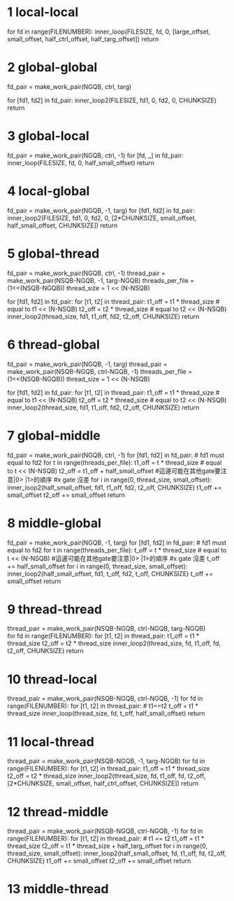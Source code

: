 # 1 local-local
 <!-- [Thread level parallel] here -->
for fd in range(FILENUMBER):
    inner_loop(FILESIZE, fd, 0, [large_offset, small_offset, half_ctrl_offset, half_targ_offset])
return

# 2 global-global
fd_pair = make_work_pair(NGQB, ctrl, targ)  
 <!-- [Thread level parallel] here -->
for [fd1, fd2] in fd_pair:
    inner_loop2(FILESIZE, fd1, 0, fd2, 0, CHUNKSIZE)
return

# 3 global-local
fd_pair = make_work_pair(NGQB, ctrl, -1)
for [fd, _] in fd_pair:
    inner_loop(FILESIZE, fd, 0, half_small_offset)
return

# 4 local-global
fd_pair = make_work_pair(NGQB, -1, targ)
for [fd1, fd2] in fd_pair:
    inner_loop2(FILESIZE, fd1, 0, fd2, 0, [2*CHUNKSIZE, small_offset, half_small_offset, CHUNKSIZE])
return

# 5 global-thread
fd_pair = make_work_pair(NGQB, ctrl, -1)
thread_pair = make_work_pair(NSQB-NGQB, -1, targ-NGQB)
threads_per_file = (1<<(NSQB-NGQB))
thread_size = 1 << (N-NSQB)
 <!-- [Thread level parallel] here -->
for [fd1, fd2] in fd_pair:
    for [t1, t2] in thread_pair:
        t1_off = t1 * thread_size # equal to t1 << (N-NSQB)
        t2_off = t2 * thread_size # equal to t2 << (N-NSQB)
        inner_loop2(thread_size, fd1, t1_off, fd2, t2_off, CHUNKSIZE)
return


# 6 thread-global
fd_pair = make_work_pair(NGQB, -1, targ)
thread_pair = make_work_pair(NSQB-NGQB, ctrl-NGQB, -1)
threads_per_file = (1<<(NSQB-NGQB))
thread_size = 1 << (N-NSQB)
 <!-- [Thread level parallel] here -->
for [fd1, fd2] in fd_pair:
    for [t1, t2] in thread_pair:
        t1_off = t1 * thread_size # equal to t1 << (N-NSQB)
        t2_off = t2 * thread_size # equal to t2 << (N-NSQB)
        inner_loop2(thread_size, fd1, t1_off, fd2, t2_off, CHUNKSIZE)
return

# 7 global-middle
fd_pair = make_work_pair(NGQB, ctrl, -1)
for [fd1, fd2] in fd_pair: # fd1 must equal to fd2
    for t in range(threads_per_file):
        t1_off = t * thread_size # equal to t << (N-NSQB)
        t2_off = t1_off + half_small_offset
        #這邊可能在其他gate要注意|0> |1>的順序
        #x gate 沒差
        for i in range(0, thread_size, small_offset):
            inner_loop2(half_small_offset, fd1, t1_off, fd2, t2_off, CHUNKSIZE)
            t1_off += small_offset
            t2_off += small_offset
return

# 8 middle-global
fd_pair = make_work_pair(NGQB, -1, targ)
for [fd1, fd2] in fd_pair: # fd1 must equal to fd2
    for t in range(threads_per_file):
        t_off = t * thread_size # equal to t << (N-NSQB)
        #這邊可能在其他gate要注意|0> |1>的順序
        #x gate 沒差
        t_off += half_small_offset
        for i in range(0, thread_size, small_offset):
            inner_loop2(half_small_offset, fd1, t_off, fd2, t_off, CHUNKSIZE)
            t_off += small_offset
return

# 9 thread-thread

thread_pair = make_work_pair(NSQB-NGQB, ctrl-NGQB, targ-NGQB)       
for fd in range(FILENUMBER):
    for [t1, t2] in thread_pair:
        t1_off = t1 * thread_size
        t2_off = t2 * thread_size
        inner_loop2(thread_size, fd, t1_off, fd, t2_off, CHUNKSIZE)
return

# 10 thread-local
thread_pair = make_work_pair(NSQB-NGQB, ctrl-NGQB, -1)
for fd in range(FILENUMBER):
    for [t1, t2] in thread_pair: # t1==t2
        t_off = t1 * thread_size
        inner_loop(thread_size, fd, t_off, half_small_offset)
return

# 11 local-thread
thread_pair = make_work_pair(NSQB-NGQB, -1, targ-NGQB)
for fd in range(FILENUMBER):
    for [t1, t2] in thread_pair:
        t1_off = t1 * thread_size
        t2_off = t2 * thread_size
        inner_loop2(thread_size, fd, t1_off, fd, t2_off, [2*CHUNKSIZE, small_offset, half_ctrl_offset, CHUNKSIZE])
return

# 12 thread-middle
thread_pair = make_work_pair(NSQB-NGQB, ctrl-NGQB, -1)
for fd in range(FILENUMBER):
    for [t1, t2] in thread_pair: # t1 == t2
        t1_off = t1 * thread_size
        t2_off = t1 * thread_size + half_targ_offset
        for i in range(0, thread_size, small_offset):
            inner_loop2(half_small_offset, fd, t1_off, fd, t2_off, CHUNKSIZE)
            t1_off += small_offset
            t2_off += small_offset
return

# 13 middle-thread